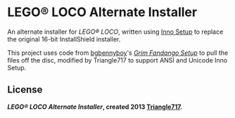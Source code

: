 LEGO:registered: LOCO Alternate Installer
=========================================

An alternate installer for _LEGO® LOCO_, written using [Inno Setup](http://www.jrsoftware.org/isinfo.php)
to replace the original 16-bit InstallShield installer.

This project uses code from [bgbennyboy](https://github.com/bgbennyboy)'s [*Grim Fandango Setup*](https://github.com/bgbennyboy/Grim-Fandango-Setup-and-Launcher)
to pull the files off the disc, modified by Triangle717 to support ANSI and Unicode Inno Setup.

License
-------
***LEGO:registered: LOCO Alternate Installer*, created 2013 [Triangle717](http://Triangle717.WordPress.com).**